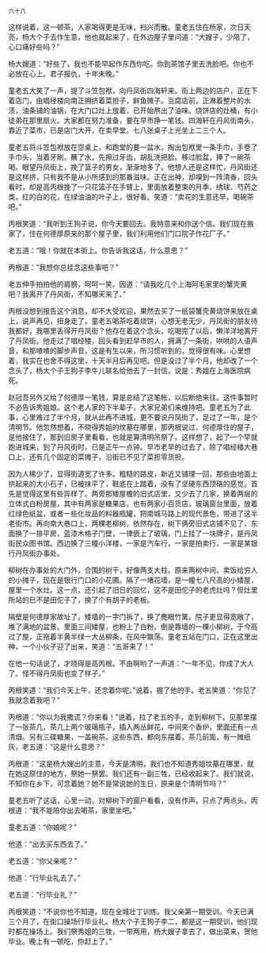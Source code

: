     六十八 

   这样说着，这一顿茶，人家喝得更是无味，扫兴而散。童老五住在杨家，次日天亮，杨大个子去作生意，他也就起来了，在外边屋子里问道：“大嫂子，少陪了，心口痛好些吗？”

   杨大嫂道：“好些了，我也不能早起作东西你吃。你到茶馆子里去洗脸吧。你也不必放在心上。君子报仇，十年未晚。”

   童老五大笑了一声，提了斗笠包袱，向丹凤街四海轩来。街上两边的店户，正在下着店门，由唱经楼向南正拥挤着菜担子，鲜鱼摊子。豆腐店前，正淋着整片的水渍，油条铺的油锅，在大门口灶上放着，已开始熬出了油味。烧饼店的灶桶，有小徒弟在那里扇火。大家都在努力准备，要在早市挣一笔钱。四海轩在丹风街南头，靠近了菜市，已是店门大开，在卖早堂。七八张桌子上光坐上二三个人。

   童老五将斗笠包袱放在空桌上，和跑堂的要一盆水，掏出包袱里一条手巾，手卷了手巾头，当着牙刷，蘸了水，先擦过牙齿，胡乱洗把脸。移过脸盆，捧了一碗茶喝。眼望丹凤街上，挽了篮子的男女，渐渐地多了。他想人还是这样忙，丹风街还是这样挤，只有我不是从小所感到的那番滋味。正在出神，却嗅到一阵清香，回头看时，却是高丙根挽了一只花篮子在手臂上，里面放着整束的月季、绣球、芍药之类，红的白的花，在绿油油的叶子上，很好看。笑道：“卖花的生意还早，喝碗茶吧。”

   丙根笑道：“我听到王狗子说，你今天要回去。我特意来和你送个信。我们现在搬家了，住在何德厚原来的那个屋子里，我们利用他们门口院子作花厂子。”

   老五道：“哦！你就在本街上。你告诉我这话，什么意思？”

   丙根道：“我想你总挂念这些事吧？”

   老五伸手拍拍他的肩膀，呵呵一笑。因道：“请我吃几个上海阿毛家里的蟹壳黄吧？我离开了丹风街，不知哪天来了。”

   丙根没想到报告这个消息，却不大受欢迎，果然去买了一纸袋蟹壳黄烧饼来放在桌上，说声再见，扭身走了。童老五喝茶吃着烧饼，心想无老无少，丹凤街的朋友待我都好，我哪里丢得开丹凤街？他存在着这个念头，吃喝完了以后，懒洋洋地离开了丹凤街。他走过了唱经楼，回头看到赶早市的人，拥满了一条街，哄哄的人语声音，和那喳喳的脚步声音，这是有生以来，所习惯听到的，觉得很有味。心里想着，我实在也舍不得这里，十天半月后再见吧。但是没过了半个月，他却改了一个念头了，杨大个子王狗子李牛儿联名给他去了一封信，说是：秀姐在上海医院病死。

   赵冠吾另外又给了何德厚一笔钱，算是总结了这笔帐，以后断绝来往。这件事暂时不必告诉秀姐娘。这个老人家的下半辈子，大家兄弟们来维持吧。童老五为了此事，心里难过了半个月，就从此再不进城，更不要说丹凤街了，足过了一年，是个清明节。他忽然想着，不晓得秀姐的坟墓在哪里，那丙根说过，何德厚住的屋子，是他接住了，那到旧房子里看看，也就是算清明吊祭了。这样想了，起了一个早就跑进城来，到了丹风街时，已是正午一点钟。早市老早的过去了，除了唱经楼大巷口上，还有几个固定的菜摊子，沿街已不见了菜担零货担。

   因为人稀少了，显得街道宽了许多。粗糙的路皮，新近又铺理一回，那些由地面上拱起来的大小石子，已被抹平了，鞋底在上踏着，没有了坚硬东西顶硌的感觉。首先是觉得这里有些异样了。两旁那矮屋檐的旧式店里，又少去了几家，换着两层的立体式白粉房屋，其中有两家是糖果店，也有两家小百货店，玻璃窗台里面，放着红绿色纸盆，或者一些化妆品的料器瓶罐，把南城马路上的现代景色，带进了这半老街市。再向南大巷口上，两棵老柳树，依然存在，树下俩旁旧式店铺不见了，东面换了一排平房，蓝漆木格子门壁，一律嵌上了玻璃，门上挂了一块牌子，是丹凤街民众图书馆。西边换了三幢小洋楼，一家是汽车行，一家是拍卖行，一家是某银行丹凤街办事处。

   柳树在办事处的大门外，合围的树干，好像两支大柱。原来两树中间，卖饭给穷人的小摊子，现在是银行门口的小花圃。隔了一堵花墙，是一幢七八尺高的小矮屋，屋里一个水灶。这一点，还引起了旧日的回忆，这不是田佗子的老虎灶吗？但灶里所站的已不是田佗子了，换了个有胡子的老板。

   隔壁是何德厚家故址了。矮墙的一字门拆了，换了麂眼竹篱。院子更显得宽敞了，堆了满地的盆景。里面三间矮屋，也粉上了白粉。倒是靠墙的一棵小柳树，于今高过了屋，正拖着半黄半绿一大丛柳条，在风中飘荡。童老五站在门口，正在这里出神，一个小伙子迎了出来，笑道：“五哥来了！”

   在他一句话说了，才晓得是高丙根。不由啊哟了一声道：“一年不见，你成了大人了。怪不得丹凤街也变了样子。”

   丙根笑道：“我们今天上午，还念着你呢。”说着，握了他的手。老五笑道：“你见了我就念着我吧？”

   丙根道：“你以为我撒谎？你来看！”说着，拉了老五的手，走到柳树下。见那里摆了一张茶几，茶几上两个玻璃瓶子，插入两丛鲜花，中间夹个香炉，里面还有一点清烟。另有三碟糖果，一盖碗茶。这些东西，都向东摆着。茶几前面，有一摊纸灰，老五道：“这是什么意思？”

   丙根道：“这是杨大嫂出的主意，今天是清明，我们也不知道秀姐坟墓在哪里，就在她这原住的地方，祭她一祭罢。我们还有一副三牲，已经收起来了。我们就说，不知你在乡下，可念着她？她不是常说她的生日，原来是个清明节吗？”

   童老五听了这话，心里一动，对柳树下的窗户看看，没有作声，只点了两点头。丙根道：“我不能陪你出去喝茶，家里坐吧。”

   童老五道：“你娘呢？”

   他道：“出去买东西去了。”

   老五道：“你父亲呢？”

   他道：“行毕业礼去了。”

   老五道：“行毕业礼？”

   丙根笑道：“不说你也不知道。现在全城壮丁训练。我父亲第一期受训。今天已满三个月了，在街口操场行毕业礼。杨大个子王狗子李二，都是这一期受训，他们现时都在操场上。我们祭秀姐的三牲，一带两用，杨大嫂子拿去了，做出菜来，贺他毕业。晚上有一顿吃，你赶上了。”

